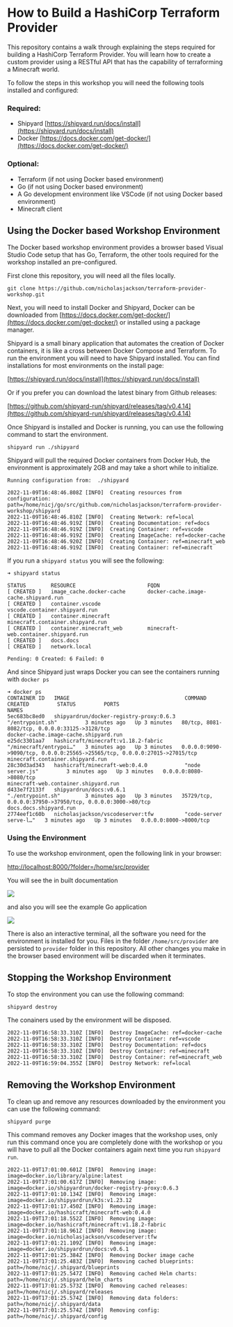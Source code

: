# How to Build a HashiCorp Terraform Provider

This repository contains a walk through explaining the steps required for building a HashiCorp Terraform Provider. 
You will learn how to create a custom provider using a RESTful API that has the capability of terraforming a Minecraft
world.

To follow the steps in this workshop you will need the following tools installed and configured:

### Required:
* Shipyard [https://shipyard.run/docs/install](https://shipyard.run/docs/install)
* Docker [https://docs.docker.com/get-docker/](https://docs.docker.com/get-docker/)

### Optional:
* Terraform (if not using Docker based environment)
* Go (if not using Docker based environment)
* A Go development environment like VSCode (if not using Docker based environment)
* Minecraft client

## Using the Docker based Workshop Environment
The Docker based workshop environment provides a browser based Visual Studio Code setup
that has Go, Terraform, the other tools required for the workshop installed an pre-configured.

First clone this repository, you will need all the files locally.

```
git clone https://github.com/nicholasjackson/terraform-provider-workshop.git
```

Next, you will need to install Docker and Shipyard, Docker can be downloaded from
[https://docs.docker.com/get-docker/](https://docs.docker.com/get-docker/) or 
installed using a package manager.

Shipyard is a small binary application that automates the creation of Docker containers, it is like 
a cross between Docker Compose and Terraform. To run the environment you will need to have Shipyard
installed. You can find installations for most environments on the install page:

[https://shipyard.run/docs/install](https://shipyard.run/docs/install)

Or if you prefer you can download the latest binary from Github releases:

[https://github.com/shipyard-run/shipyard/releases/tag/v0.4.14](https://github.com/shipyard-run/shipyard/releases/tag/v0.4.14)

Once Shipyard is installed and Docker is running, you can use the following command to start the environment.

```shell
shipyard run ./shipyard
```

Shipyard will pull the required Docker containers from Docker Hub, the environment is approximately 2GB and may
take a short while to initialize.

```shell
Running configuration from:  ./shipyard

2022-11-09T16:48:46.808Z [INFO]  Creating resources from configuration: path=/home/nicj/go/src/github.com/nicholasjackson/terraform-provider-workshop/shipyard
2022-11-09T16:48:46.810Z [INFO]  Creating Network: ref=local
2022-11-09T16:48:46.919Z [INFO]  Creating Documentation: ref=docs
2022-11-09T16:48:46.919Z [INFO]  Creating Container: ref=vscode
2022-11-09T16:48:46.919Z [INFO]  Creating ImageCache: ref=docker-cache
2022-11-09T16:48:46.920Z [INFO]  Creating Container: ref=minecraft_web
2022-11-09T16:48:46.919Z [INFO]  Creating Container: ref=minecraft
```

If you run a `shipyard status` you will see the following:

```
➜ shipyard status

STATUS        RESOURCE                       FQDN
[ CREATED ]   image_cache.docker-cache       docker-cache.image-cache.shipyard.run
[ CREATED ]   container.vscode               vscode.container.shipyard.run
[ CREATED ]   container.minecraft            minecraft.container.shipyard.run
[ CREATED ]   container.minecraft_web        minecraft-web.container.shipyard.run
[ CREATED ]   docs.docs
[ CREATED ]   network.local

Pending: 0 Created: 6 Failed: 0
```

And since Shipyard just wraps Docker you can see the containers running with `docker ps` 

```
➜ docker ps
CONTAINER ID   IMAGE                                     COMMAND                  CREATED         STATUS         PORTS                                                                        NAMES
5ec683bc8ed0   shipyardrun/docker-registry-proxy:0.6.3   "/entrypoint.sh"         3 minutes ago   Up 3 minutes   80/tcp, 8081-8082/tcp, 0.0.0.0:33125->3128/tcp                               docker-cache.image-cache.shipyard.run
e25dc3301aa7   hashicraft/minecraft:v1.18.2-fabric       "/minecraft/entrypoi…"   3 minutes ago   Up 3 minutes   0.0.0.0:9090->9090/tcp, 0.0.0.0:25565->25565/tcp, 0.0.0.0:27015->27015/tcp   minecraft.container.shipyard.run
28c30d3ad343   hashicraft/minecraft-web:0.4.0            "node server.js"         3 minutes ago   Up 3 minutes   0.0.0.0:8080->8080/tcp                                                       minecraft-web.container.shipyard.run
d433e7f2133f   shipyardrun/docs:v0.6.1                   "./entrypoint.sh"        3 minutes ago   Up 3 minutes   35729/tcp, 0.0.0.0:37950->37950/tcp, 0.0.0.0:3000->80/tcp                    docs.docs.shipyard.run
2774eef1c60b   nicholasjackson/vscodeserver:tfw          "code-server serve-l…"   3 minutes ago   Up 3 minutes   0.0.0.0:8000->8000/tcp
```

### Using the Environment

To use the workshop environment, open the following link in your browser:

[http://localhost:8000/?folder=/home/src/provider](http://localhost:8000/?folder=/home/src/provider)

You will see the in built documentation

![](./images/vs_code_1.jpg)

and also you will see the example Go application

![](./images/vs_code_2.jpg)

There is also an interactive terminal, all the software you need for the environment is installed for you.
Files in the folder `/home/src/provider` are persisted to `provider` folder in this repository. All other changes
you make in the browser based environment will be discarded when it terminates. 


## Stopping the Workshop Environment

To stop the environment you can use the following command:

```shell
shipyard destroy
```

The conainers used by the environment will be disposed.

```
2022-11-09T16:58:33.310Z [INFO]  Destroy ImageCache: ref=docker-cache
2022-11-09T16:58:33.310Z [INFO]  Destroy Container: ref=vscode
2022-11-09T16:58:33.310Z [INFO]  Destroy Documentation: ref=docs
2022-11-09T16:58:33.310Z [INFO]  Destroy Container: ref=minecraft
2022-11-09T16:58:33.310Z [INFO]  Destroy Container: ref=minecraft_web
2022-11-09T16:59:04.355Z [INFO]  Destroy Network: ref=local
```

## Removing the Workshop Environment

To clean up and remove any resources downloaded by the environment you can use the following command:

```
shipyard purge
```

This command removes any Docker images that the workshop uses, only run this command once you are
completely done with the workshop or you will have to pull all the Docker containers again
next time you run `shipyard run`.

```
2022-11-09T17:01:00.601Z [INFO]  Removing image: image=docker.io/library/alpine:latest
2022-11-09T17:01:00.617Z [INFO]  Removing image: image=docker.io/shipyardrun/docker-registry-proxy:0.6.3
2022-11-09T17:01:10.134Z [INFO]  Removing image: image=docker.io/shipyardrun/k3s:v1.23.12
2022-11-09T17:01:17.450Z [INFO]  Removing image: image=docker.io/hashicraft/minecraft-web:0.4.0
2022-11-09T17:01:18.552Z [INFO]  Removing image: image=docker.io/hashicraft/minecraft:v1.18.2-fabric
2022-11-09T17:01:18.961Z [INFO]  Removing image: image=docker.io/nicholasjackson/vscodeserver:tfw
2022-11-09T17:01:21.109Z [INFO]  Removing image: image=docker.io/shipyardrun/docs:v0.6.1
2022-11-09T17:01:25.384Z [INFO]  Removing Docker image cache
2022-11-09T17:01:25.483Z [INFO]  Removing cached blueprints: path=/home/nicj/.shipyard/blueprints
2022-11-09T17:01:25.547Z [INFO]  Removing cached Helm charts: path=/home/nicj/.shipyard/helm_charts
2022-11-09T17:01:25.573Z [INFO]  Removing cached releases: path=/home/nicj/.shipyard/releases
2022-11-09T17:01:25.574Z [INFO]  Removing data folders: path=/home/nicj/.shipyard/data
2022-11-09T17:01:25.574Z [INFO]  Removing config: path=/home/nicj/.shipyard/config
```
